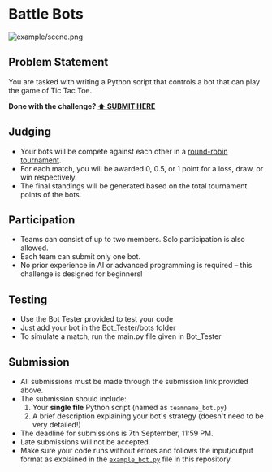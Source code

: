 # Battle Bots

![example/scene.png](https://github.com/theantagonist9509/battle-bots/blob/main/battle-bots-no-qr.png)

## Problem Statement

You are tasked with writing a Python script that controls a bot that can play the game of Tic Tac Toe.

**Done with the challenge? [⬆️ SUBMIT HERE](https://forms.gle/3jynTXrTEkQkMWVA6)**

## Judging

* Your bots will be compete against each other in a [round-robin tournament](https://en.wikipedia.org/wiki/Round-robin_tournament).
* For each match, you will be awarded 0, 0.5, or 1 point for a loss, draw, or win respectively.
* The final standings will be generated based on the total tournament points of the bots.


## Participation

* Teams can consist of up to two members. Solo participation is also allowed.
* Each team can submit only one bot.
* No prior experience in AI or advanced programming is required – this challenge is designed for beginners!

## Testing
* Use the Bot Tester provided to test your code
* Just add your bot in the Bot_Tester/bots folder
* To simulate a match, run the main.py file given in Bot_Tester

## Submission

* All submissions must be made through the submission link provided above.
* The submission should include:
  1. Your **single file** Python script (named as `teamname_bot.py`)
  2. A brief description explaining your bot's strategy (doesn't need to be very detailed!)
* The deadline for submissions is 7th September, 11:59 PM.
* Late submissions will not be accepted.
* Make sure your code runs without errors and follows the input/output format as explained in the [`example_bot.py`](https://github.com/theantagonist9509/battle-bots/blob/main/example_bot.py) file in this repository.
